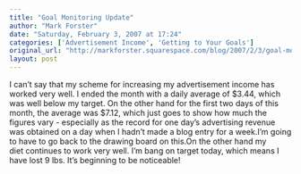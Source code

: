 ```yaml
---
title: "Goal Monitoring Update"
author: "Mark Forster"
date: "Saturday, February 3, 2007 at 17:24"
categories: ['Advertisement Income', 'Getting to Your Goals']
original_url: "http://markforster.squarespace.com/blog/2007/2/3/goal-monitoring-update.html"
layout: post
---
```


I can’t say that my scheme for increasing my advertisement income has worked very well. I ended the month with a daily average of $3.44, which was well below my target. On the other hand for the first two days of this month, the average was $7.12, which just goes to show how much the figures vary - especially as the record for one day’s advertising revenue was obtained on a day when I hadn’t made a blog entry for a week.I’m going to have to go back to the drawing board on this.On the other hand my diet continues to work very well. I’m bang on target today, which means I have lost 9 lbs. It’s beginning to be noticeable!
